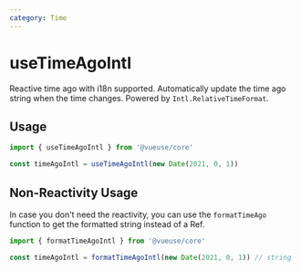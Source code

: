 ```yaml
---
category: Time
---
```


# useTimeAgoIntl

Reactive time ago with i18n supported. Automatically update the time ago string when the time changes. Powered by `Intl.RelativeTimeFormat`.

## Usage

```js
import { useTimeAgoIntl } from '@vueuse/core'

const timeAgoIntl = useTimeAgoIntl(new Date(2021, 0, 1))
```

## Non-Reactivity Usage

In case you don't need the reactivity, you can use the `formatTimeAgo` function to get the formatted string instead of a Ref.

```js
import { formatTimeAgoIntl } from '@vueuse/core'

const timeAgoIntl = formatTimeAgoIntl(new Date(2021, 0, 1)) // string
```
